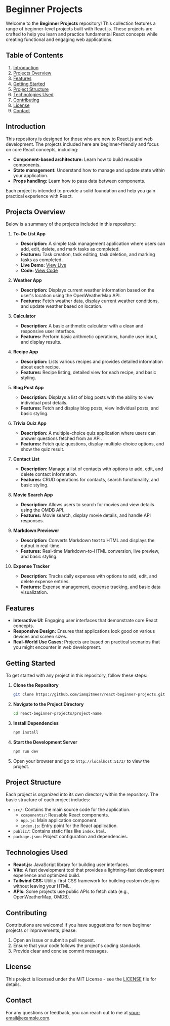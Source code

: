# Beginner Projects

Welcome to the **Beginner Projects** repository! This collection features a range of beginner-level projects built with React.js. These projects are crafted to help you learn and practice fundamental React concepts while creating functional and engaging web applications.

## Table of Contents

1. [Introduction](#introduction)
2. [Projects Overview](#projects-overview)
3. [Features](#features)
4. [Getting Started](#getting-started)
5. [Project Structure](#project-structure)
6. [Technologies Used](#technologies-used)
7. [Contributing](#contributing)
8. [License](#license)
9. [Contact](#contact)

## Introduction

This repository is designed for those who are new to React.js and web development. The projects included here are beginner-friendly and focus on core React concepts, including:

- **Component-based architecture:** Learn how to build reusable components.
- **State management:** Understand how to manage and update state within your application.
- **Props handling:** Learn how to pass data between components.

Each project is intended to provide a solid foundation and help you gain practical experience with React.

## Projects Overview

Below is a summary of the projects included in this repository:

1. **To-Do List App**

   - **Description:** A simple task management application where users can add, edit, delete, and mark tasks as completed.
   - **Features:** Task creation, task editing, task deletion, and marking tasks as completed.
   - **Live Demo:** [View Live](https://todo-list-app-ten-omega.vercel.app/)
   - **Code:** [View Code](https://github.com/iamqitmeer/react-beginner-projects/tree/main/todo-list-app)

2. **Weather App**

   - **Description:** Displays current weather information based on the user's location using the OpenWeatherMap API.
   - **Features:** Fetch weather data, display current weather conditions, and update weather based on location.

3. **Calculator**

   - **Description:** A basic arithmetic calculator with a clean and responsive user interface.
   - **Features:** Perform basic arithmetic operations, handle user input, and display results.

4. **Recipe App**

   - **Description:** Lists various recipes and provides detailed information about each recipe.
   - **Features:** Recipe listing, detailed view for each recipe, and basic styling.

5. **Blog Post App**

   - **Description:** Displays a list of blog posts with the ability to view individual post details.
   - **Features:** Fetch and display blog posts, view individual posts, and basic styling.

6. **Trivia Quiz App**

   - **Description:** A multiple-choice quiz application where users can answer questions fetched from an API.
   - **Features:** Fetch quiz questions, display multiple-choice options, and show the quiz result.

7. **Contact List**

   - **Description:** Manage a list of contacts with options to add, edit, and delete contact information.
   - **Features:** CRUD operations for contacts, search functionality, and basic styling.

8. **Movie Search App**

   - **Description:** Allows users to search for movies and view details using the OMDB API.
   - **Features:** Movie search, display movie details, and handle API responses.

9. **Markdown Previewer**

   - **Description:** Converts Markdown text to HTML and displays the output in real-time.
   - **Features:** Real-time Markdown-to-HTML conversion, live preview, and basic styling.

10. **Expense Tracker**
    - **Description:** Tracks daily expenses with options to add, edit, and delete expense entries.
    - **Features:** Expense management, expense tracking, and basic data visualization.

## Features

- **Interactive UI:** Engaging user interfaces that demonstrate core React concepts.
- **Responsive Design:** Ensures that applications look good on various devices and screen sizes.
- **Real-World Use Cases:** Projects are based on practical scenarios that you might encounter in web development.

## Getting Started

To get started with any project in this repository, follow these steps:

1. **Clone the Repository**

   ```bash
   git clone https://github.com/iamqitmeer/react-beginner-projects.git
   ```

2. **Navigate to the Project Directory**

   ```bash
   cd react-beginner-projects/project-name
   ```

3. **Install Dependencies**

   ```bash
   npm install
   ```

4. **Start the Development Server**

   ```bash
   npm run dev
   ```

5. Open your browser and go to `http://localhost:5173/` to view the project.

## Project Structure

Each project is organized into its own directory within the repository. The basic structure of each project includes:

- `src/`: Contains the main source code for the application.
  - `components/`: Reusable React components.
  - `App.js`: Main application component.
  - `index.js`: Entry point for the React application.
- `public/`: Contains static files like `index.html`.
- `package.json`: Project configuration and dependencies.

## Technologies Used

- **React.js:** JavaScript library for building user interfaces.
- **Vite:** A fast development tool that provides a lightning-fast development experience and optimized build.
- **Tailwind CSS:** Utility-first CSS framework for building custom designs without leaving your HTML.
- **APIs:** Some projects use public APIs to fetch data (e.g., OpenWeatherMap, OMDB).

## Contributing

Contributions are welcome! If you have suggestions for new beginner projects or improvements, please:

1. Open an issue or submit a pull request.
2. Ensure that your code follows the project's coding standards.
3. Provide clear and concise commit messages.

## License

This project is licensed under the MIT License - see the [LICENSE](LICENSE) file for details.

## Contact

For any questions or feedback, you can reach out to me at [your-email@example.com](mailto:iamqitmeeer@gmail.com).
